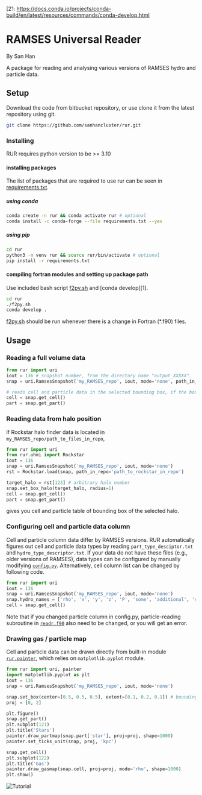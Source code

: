 [21: https://docs.conda.io/projects/conda-build/en/latest/resources/commands/conda-develop.html

RAMSES Universal Reader
=============================

By San Han

A package for reading and analysing various versions of RAMSES hydro and particle data.

Setup
-----------------------------

Download the code from bitbucket repository, or use clone it from the latest repository using git.
```bash
git clone https://github.com/sanhancluster/rur.git
```
### Installing
RUR requires python version to be >= 3.10
#### installing packages
The list of packages that are required to use rur can be seen in [requirements.txt](requirements.txt).
##### using conda
```bash
conda create -n rur && conda activate rur # optional
conda install -c conda-forge --file requirements.txt --yes
```
##### using pip
```bash
cd rur
python3 -m venv rur && source rur/bin/activate # optional
pip install -r requirements.txt
```
#### compiling fortran modules and setting up package path
Use included bash script [f2py.sh](f2py.sh) and [conda develop][1].
```bash
cd rur
./f2py.sh
conda develop .
```
[f2py.sh](f2py.sh) should be run whenever there is a change in Fortran (*.f90) files.

Usage
-----------------------------

### Reading a full volume data
```python
from rur import uri
iout = 136 # snapshot number, from the directory name "output_XXXXX"
snap = uri.RamsesSnapshot('my_RAMSES_repo', iout, mode='none', path_in_repo='')

# reads cell and particle data in the selected bounding box, if the box is not specified, loads the whole volume.
cell = snap.get_cell()
part = snap.get_part()
```

### Reading data from halo position

If Rockstar halo finder data is located in `my_RAMSES_repo/path_to_files_in_repo`,
```python
from rur import uri
from rur.uhmi import Rockstar
iout = 136
snap = uri.RamsesSnapshot('my_RAMSES_repo', iout, mode='none')
rst = Rockstar.load(snap, path_in_repo='path_to_rockstar_in_repo')

target_halo = rst[123] # arbitrary halo number
snap.set_box_halo(target_halo, radius=1)
cell = snap.get_cell()
part = snap.get_part()
```
gives you cell and particle table of bounding box of the selected halo.

### Configuring cell and particle data column
Cell and particle column data differ by RAMSES versions.
RUR automatically figures out cell and particle data types by reading ```part_type_desciptor.txt``` and ```hydro_type_descriptor.txt```.
If your data do not have these files (e.g., older versions of RAMSES), data types can be configured by manually modifying [`config.py`](rur/config.py). Alternatively, cell column list can be changed by following code.
```python
from rur import uri
iout = 136
snap = uri.RamsesSnapshot('my_RAMSES_repo', iout, mode='none')
snap.hydro_names = ['rho', 'x', 'y', 'z', 'P', 'some', 'additional', 'columns']
cell = snap.get_cell()
```
Note that if you changed particle column in config.py, particle-reading subroutine in [`readr.f90`](rur/readr.f90) 
also need to be changed, or you will get an error.

### Drawing gas / particle map

Cell and particle data can be drawn directly from built-in module [`rur.painter`](rur/painter.py), which relies on 
`matplotlib.pyplot` module.
```python
from rur import uri, painter
import matplotlib.pyplot as plt
iout = 136
snap = uri.RamsesSnapshot('my_RAMSES_repo', iout, mode='none')

snap.set_box(center=[0.5, 0.5, 0.5], extent=[0.1, 0.2, 0.1]) # bounding box of the region to draw
proj = [0, 2]

plt.figure()
snap.get_part()
plt.subplot(121)
plt.title('Stars')
painter.draw_partmap(snap.part['star'], proj=proj, shape=1000)
painter.set_ticks_unit(snap, proj, 'kpc')

snap.get_cell()
plt.subplot(122)
plt.title('Gas')
painter.draw_gasmap(snap.cell, proj=proj, mode='rho', shape=1000)
plt.show()
```
![Tutorial](rur_tutorial.png)
